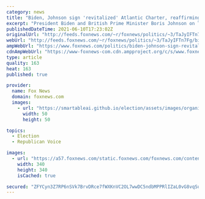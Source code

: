 ```yaml
---
category: news
title: "Biden, Johnson sign 'revitalized' Atlantic Charter, reaffirming commitment to global challenges"
excerpt: "President Biden and British Prime Minister Boris Johnson on Thursday signed a \"revitalized\" Atlantic Charter reaffirming their commitment to work together to counter the efforts of those who seek to undermine democratic alliances and institutions."
publishedDateTime: 2021-06-10T17:23:02Z
originalUrl: "http://feeds.foxnews.com/~r/foxnews/politics/~3/TaJyIFTn7Fg/biden-johnson-sign-revitalized-atlantic-charter"
webUrl: "http://feeds.foxnews.com/~r/foxnews/politics/~3/TaJyIFTn7Fg/biden-johnson-sign-revitalized-atlantic-charter"
ampWebUrl: "https://www.foxnews.com/politics/biden-johnson-sign-revitalized-atlantic-charter.amp"
cdnAmpWebUrl: "https://www-foxnews-com.cdn.ampproject.org/c/s/www.foxnews.com/politics/biden-johnson-sign-revitalized-atlantic-charter.amp"
type: article
quality: 163
heat: 163
published: true

provider:
  name: Fox News
  domain: foxnews.com
  images:
    - url: "https://smartableai.github.io/election/assets/images/organizations/foxnews.com-50x50.jpg"
      width: 50
      height: 50

topics:
  - Election
  - Republican Voice

images:
  - url: "https://a57.foxnews.com/static.foxnews.com/foxnews.com/content/uploads/2020/10/340/340/brooke-singman-headshot.jpg?ve=1&tl=1"
    width: 340
    height: 340
    isCached: true

secured: "ZFYCyn3Z7RP6nSVk7BrvDRce7fWXKnVC2OL7wwDC5ndbMPPRlIZaL0vG8vqSu/pNk/9mF7MYIk7+WsWhMoihdCcGHUPffULP+h4g47t86+H8h4iZqIWulGt19Ta2RIwZDk4xBUQyMq/eqlSoF0vC/XD9iwscmh9ptpbJ+JQF8mdH7eAlMiwYblAJNTfMVsLAznGqLy7g0zvd0KTg6zUezEltJjpGiHppr05mvJREXW+Y6QdjzbswQJM7mqkeuyveGKLWoyDqF0pdJayhrkvNrcriRufP0SBap5KirdL6UHjXe/k9y5/OMpxejjVrEIf3KF/d269T4m5AlNYk9/ViEOZAheFCmvzimeZsehKhJDU=;S9IVSt1w09L5C4endSpMOA=="
---
```


